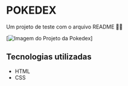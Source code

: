 # POKEDEX
Um projeto de teste com o arquivo README 🧙🏾

[<img src="./img-readme.png" alt="Imagem do Projeto da Pokedex">]

## Tecnologias utilizadas
- HTML
- CSS

